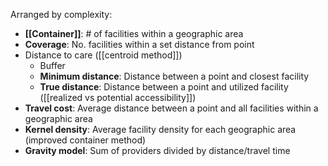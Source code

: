 
Arranged by complexity:

- **[[Container]]**: # of facilities within a geographic area
- **Coverage**: No. facilities within a set distance from point  
- Distance to care ([[centroid method]])
	- Buffer 
	- **Minimum distance**: Distance between a point and closest facility  
	- **True distance**: Distance between a point and utilized facility ([[realized vs potential accessibility]]) 
- **Travel cost**: Average distance between a point and all facilities within a geographic area  
- **Kernel density**: Average facility density for each geographic area (improved container method)  
- **Gravity model**: Sum of providers divided by distance/travel time
